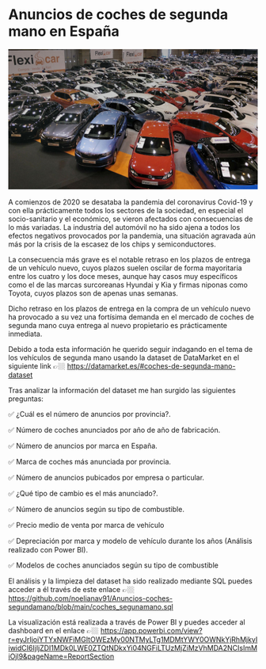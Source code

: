 # Anuncios de coches de segunda mano en España

![Image text](https://github.com/noelianav91/Anuncios-coches-segundamano/blob/main/cochesocasion-1-1.jpg)

A comienzos de 2020 se desataba la pandemia del coronavirus Covid-19 y con ella prácticamente todos los sectores de la sociedad, en especial el socio-sanitario y el económico, se vieron afectados con consecuencias de lo más variadas. La industria del automóvil no ha sido ajena a todos los efectos negativos provocados por la pandemia, una situación agravada aún más por la crisis de la escasez de los chips y semiconductores.

La consecuencia más grave es el notable retraso en los plazos de entrega de un vehículo nuevo, cuyos plazos suelen oscilar de forma mayoritaria entre los cuatro y los doce meses, aunque hay casos muy específicos como el de las marcas surcoreanas Hyundai y Kia y firmas niponas como Toyota, cuyos plazos son de apenas unas semanas.

Dicho retraso en los plazos de entrega en la compra de un vehículo nuevo ha provocado a su vez una fortísima demanda en el mercado de coches de segunda mano cuya entrega al nuevo propietario es prácticamente inmediata. 

Debido a toda esta información he querido seguir indagando en el tema de los vehículos de segunda mano usando la dataset de DataMarket en el siguiente link 👉🏼 https://datamarket.es/#coches-de-segunda-mano-dataset

Tras analizar la información del dataset me han surgido las siguientes preguntas:

✅ ¿Cuál es el número de anuncios por provincia?.

✅ Número de coches anunciados por año de año de fabricación.

✅ Número de anuncios por marca en España.

✅ Marca de coches más anunciada por provincia.

✅ Número de anuncios pubicados por empresa o particular.

✅ ¿Qué tipo de cambio es el más anunciado?.

✅ Número de anuncios según su tipo de combustible.

✅ Precio medio de venta por marca de vehículo

✅ Depreciación por marca y modelo de vehículo durante los años (Análisis realizado con Power BI).

✅ Modelos de coches anunciados según su tipo de combustible

El análisis y la limpieza del dataset ha sido realizado mediante SQL puedes acceder a él través de este enlace 👉🏼 https://github.com/noelianav91/Anuncios-coches-segundamano/blob/main/coches_segunamano.sql

La visualización está realizada a través de Power BI y puedes acceder al dashboard en el enlace 👉🏼 https://app.powerbi.com/view?r=eyJrIjoiYTYxNWFiMGItOWEzMy00NTMyLTg1MDMtYWY0OWNkYjRhMjkyIiwidCI6IjljZDI1MDk0LWE0ZTQtNDkxYi04NGFiLTUzMjZiMzVhMDA2NCIsImMiOjl9&pageName=ReportSection
